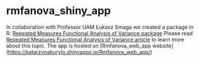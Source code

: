 # rmfanova_shiny_app
In collaboration with Professor UAM Łukasz Smaga we created a package in R:
[Repeated Measures Functional Analysis of Variance package](https://cran.r-project.org/web/packages/rmfanova/index.html)
Please read [Repeated Measures Functional Analysis of Variance article](https://sit.stat.gov.pl/SiT/2024/2/gus_sit_2024_02_katarzyna_kurylo_lukasz_smaga_functional_repeated_measures_analysis.pdf) to learn more about this topic. The app is hosted on [Rmfanova_web_app website] (https://katarzynakurylo.shinyapps.io/Rmfanova_web_app/)
